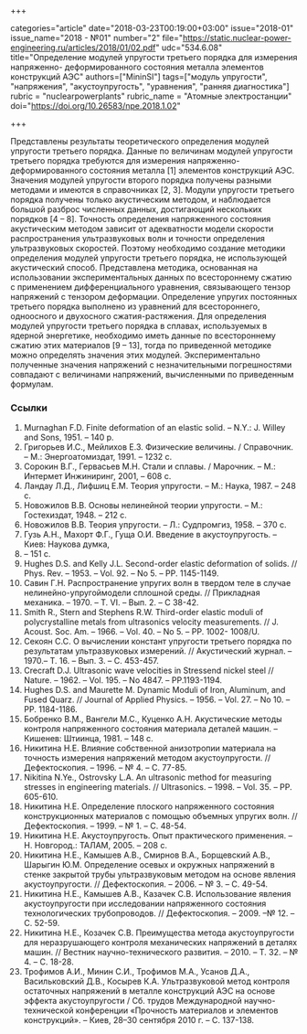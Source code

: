 +++

categories="article"
date="2018-03-23T00:19:00+03:00"
issue="2018-01"
issue_name="2018 - №01"
number="2"
file="https://static.nuclear-power-engineering.ru/articles/2018/01/02.pdf"
udc="534.6.08"
title="Определение модулей упругости третьего порядка для измерения напряженно- деформированного состояния металла элементов конструкций АЭС"
authors=["MininSI"]
tags=["модуль упругости", "напряжения", "акустоупругость", "уравнения", "ранняя диагностика"]
rubric = "nuclearpowerplants"
rubric_name = "Aтомные электростанции"
doi="https://doi.org/10.26583/npe.2018.1.02"

+++

Представлены результаты теоретического определения модулей упругости третьего порядка. Данные по величинам модулей упругости третьего порядка требуются для измерения напряженно-деформированного состояния металла [1] элементов конструкций АЭС. Значения модулей упругости второго порядка получены разными методами и имеются в справочниках [2, 3]. Модули упругости третьего порядка получены только акустическим методом, и наблюдается большой разброс численных данных, достигающий нескольких порядков [4 – 8]. Точность определения напряженного состояния акустическим методом зависит от адекватности модели скорости распространения ультразвуковых волн и точности определения ультразвуковых скоростей. Поэтому необходимо создание методики определения модулей упругости третьего порядка, не использующей акустический способ. Представлена методика, основанная на использовании экспериментальных данных по всестороннему сжатию с применением дифференциального уравнения, связывающего тензор напряжений с тензором деформации. Определение упругих постоянных третьего порядка выполнено из уравнений для всестороннего, одноосного и двухосного сжатия-растяжения. Для определения модулей упругости третьего порядка в сплавах, используемых в ядерной энергетике, необходимо иметь данные по всестороннему сжатию этих материалов [9 – 13], тогда по приведенной методике можно определять значения этих модулей. Экспериментально полученные значения напряжений с незначительными погрешностями совпадают с величинами напряжений, вычисленными по приведенным формулам.

### Ссылки

1. Murnaghan F.D. Finite deformation of an elastic solid. – N.Y.: J. Willey and Sons, 1951. – 140 p.
2. Григорьев И.С., Мейлихов Е.З. Физические величины. / Справочник. – М.: Энергоатомиздат, 1991. – 1232 с.
3. Сорокин В.Г., Гервасьев М.Н. Стали и сплавы. / Марочник. – М.: Интермет Инжиниринг, 2001, – 608 с.
4. Ландау Л.Д., Лифшиц Е.М. Теория упругости. – М.: Наука, 1987. – 248 с.
5. Новожилов В.В. Основы нелинейной теории упругости. – М.: Гостехиздат, 1948. – 212 с.
6. Новожилов В.В. Теория упругости. – Л.: Судпромгиз, 1958. – 370 с.
7. Гузь А.Н., Махорт Ф.Г., Гуща О.И. Введение в акустоупругость. – Киев: Наукова думка,
1977. – 151 с.
8. Hughes D.S. and Kelly J.L. Second-order elastic deformation of solids. // Phys. Rev. – 1953. – Vol. 92. – No 5. – PP. 1145-1149.
9. Савин Г.Н. Распространение упругих волн в твердом теле в случае нелинейно-упругоймодели сплошной среды. // Прикладная механика. – 1970. – Т. VI. – Вып. 2. – С 38-42.
10. Smith R., Stern and Stephens R.W. Third-order elastic moduli of polycrystalline metals from ultrasonics velocity measurements. // J. Acoust. Soc. Am. – 1966. – Vol. 40. – No 5. – PP. 1002- 1008/U.
11. Cекоян C.C. О вычислении констант упругости третьего порядка по результатам ультразвуковых измерений. // Акустический журнал. – 1970.– Т. 16. – Вып. 3. – С. 453-457.
12. Crecraft D.J. Ultrasonic wave velocities in Stressend nickel steel // Nature. – 1962. – Vol. 195. – No 4847. – PP.1193-1194.
13. Hughes D.S. and Maurette M. Dynamic Moduli of Iron, Aluminum, and Fused Quarz. // Journal of Applied Physics. – 1956. – Vol. 27. – No 10. – PP. 1184-1186.
14. Бобренко В.М., Вангели М.С., Куценко А.Н. Акустические методы контроля напряженного состояния материала деталей машин. – Кишенев: Штиинца, 1981. – 148 с.
15. Никитина Н.Е. Влияние собственной анизотропии материала на точность измерения напряжений методом акустоупругости. // Дефектоскопия. – 1996. – № 4. – С. 77-85.
16. Nikitina N.Ye., Ostrovsky L.A. An ultrasonic method for measuring stresses in engineering materials. // Ultrasonics. – 1998. – Vol. 35. – PP. 605-610.
17. Никитина Н.Е. Определение плоского напряженного состояния конструкционных материалов с помощью объемных упругих волн. // Дефектоскопия. – 1999. – № 1. – С. 48-54.
18. Никитина Н.Е. Акустоупругость. Опыт практического применения. – Н. Новгород.: ТАЛАМ, 2005. – 208 с.
19. Никитина Н.Е., Камышев А.В., Смирнов В.А., Борщевский А.В., Шарыгин Ю.М. Определение осевых и окружных напряжений в стенке закрытой трубы ультразвуковым методом на основе явления акустоупругости. // Дефектоскопия. – 2006. – № 3. – С. 49-54.
20. Никитина Н.Е., Камышев А.В., Казачек С.В. Использование явления акустоупругости при исследовании напряженного состояния технологических трубопроводов. // Дефектоскопия. – 2009. –№ 12. – С. 52-59.
21. Никитина Н.Е., Козачек С.В. Преимущества метода акустоупругости для неразрушающего контроля механических напряжений в деталях машин. // Вестник научно-технического развития. – 2010. – Т. 32. – № 4. – С. 18-28.
22. Трофимов А.И., Минин С.И., Трофимов М.А., Усанов Д.А., Васильковский Д.В., Косырев К.А. Ультразвуковой метод контроля остаточных напряжений в металле конструкций АЭС на основе эффекта акустоупругости / Сб. трудов Международной научно-технической конференции «Прочность материалов и элементов конструкций». – Киев, 28–30 сентября 2010 г. – С. 137-138.